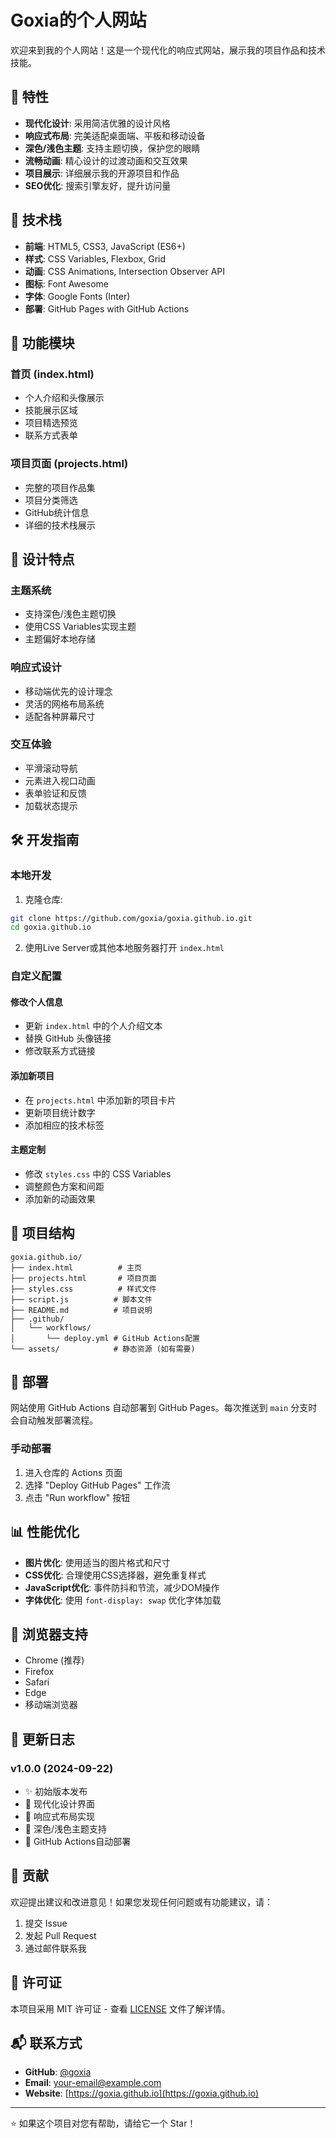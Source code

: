 # Goxia的个人网站

欢迎来到我的个人网站！这是一个现代化的响应式网站，展示我的项目作品和技术技能。

## 🌟 特性

- **现代化设计**: 采用简洁优雅的设计风格
- **响应式布局**: 完美适配桌面端、平板和移动设备
- **深色/浅色主题**: 支持主题切换，保护您的眼睛
- **流畅动画**: 精心设计的过渡动画和交互效果
- **项目展示**: 详细展示我的开源项目和作品
- **SEO优化**: 搜索引擎友好，提升访问量

## 🚀 技术栈

- **前端**: HTML5, CSS3, JavaScript (ES6+)
- **样式**: CSS Variables, Flexbox, Grid
- **动画**: CSS Animations, Intersection Observer API
- **图标**: Font Awesome
- **字体**: Google Fonts (Inter)
- **部署**: GitHub Pages with GitHub Actions

## 📱 功能模块

### 首页 (index.html)
- 个人介绍和头像展示
- 技能展示区域
- 项目精选预览
- 联系方式表单

### 项目页面 (projects.html)
- 完整的项目作品集
- 项目分类筛选
- GitHub统计信息
- 详细的技术栈展示

## 🎨 设计特点

### 主题系统
- 支持深色/浅色主题切换
- 使用CSS Variables实现主题
- 主题偏好本地存储

### 响应式设计
- 移动端优先的设计理念
- 灵活的网格布局系统
- 适配各种屏幕尺寸

### 交互体验
- 平滑滚动导航
- 元素进入视口动画
- 表单验证和反馈
- 加载状态提示

## 🛠️ 开发指南

### 本地开发

1. 克隆仓库:
```bash
git clone https://github.com/goxia/goxia.github.io.git
cd goxia.github.io
```

2. 使用Live Server或其他本地服务器打开 `index.html`

### 自定义配置

#### 修改个人信息
- 更新 `index.html` 中的个人介绍文本
- 替换 GitHub 头像链接
- 修改联系方式链接

#### 添加新项目
- 在 `projects.html` 中添加新的项目卡片
- 更新项目统计数字
- 添加相应的技术标签

#### 主题定制
- 修改 `styles.css` 中的 CSS Variables
- 调整颜色方案和间距
- 添加新的动画效果

## 📂 项目结构

```
goxia.github.io/
├── index.html          # 主页
├── projects.html       # 项目页面
├── styles.css          # 样式文件
├── script.js          # 脚本文件
├── README.md          # 项目说明
├── .github/
│   └── workflows/
│       └── deploy.yml # GitHub Actions配置
└── assets/            # 静态资源 (如有需要)
```

## 🚀 部署

网站使用 GitHub Actions 自动部署到 GitHub Pages。每次推送到 `main` 分支时会自动触发部署流程。

### 手动部署
1. 进入仓库的 Actions 页面
2. 选择 "Deploy GitHub Pages" 工作流
3. 点击 "Run workflow" 按钮

## 📊 性能优化

- **图片优化**: 使用适当的图片格式和尺寸
- **CSS优化**: 合理使用CSS选择器，避免重复样式
- **JavaScript优化**: 事件防抖和节流，减少DOM操作
- **字体优化**: 使用 `font-display: swap` 优化字体加载

## 🔧 浏览器支持

- Chrome (推荐)
- Firefox
- Safari
- Edge
- 移动端浏览器

## 📝 更新日志

### v1.0.0 (2024-09-22)
- ✨ 初始版本发布
- 🎨 现代化设计界面
- 📱 响应式布局实现
- 🌙 深色/浅色主题支持
- 🚀 GitHub Actions自动部署

## 🤝 贡献

欢迎提出建议和改进意见！如果您发现任何问题或有功能建议，请：

1. 提交 Issue
2. 发起 Pull Request
3. 通过邮件联系我

## 📄 许可证

本项目采用 MIT 许可证 - 查看 [LICENSE](LICENSE) 文件了解详情。

## 📬 联系方式

- **GitHub**: [@goxia](https://github.com/goxia)
- **Email**: your-email@example.com
- **Website**: [https://goxia.github.io](https://goxia.github.io)

---

⭐ 如果这个项目对您有帮助，请给它一个 Star！
